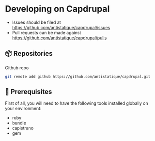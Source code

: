 # Developing on Capdrupal

* Issues should be filed at
https://github.com/antistatique/capdrupal/issues
* Pull requests can be made against
https://github.com/antistatique/capdrupal/pulls

## 📦 Repositories

Github repo

  ```bash
  git remote add github https://github.com/antistatique/capdrupal.git
  ```

## 🔧 Prerequisites

First of all, you will need to have the following tools installed
globally on your environment:

  * ruby
  * bundle
  * capistrano
  * gem

